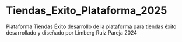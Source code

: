 # Tiendas_Exito_Plataforma_2025
Plataforma Tiendas Éxito desarrollo de la plataforma para tiendas éxito desarrollado y diseñado por Limberg Ruiz Pareja 2024 
